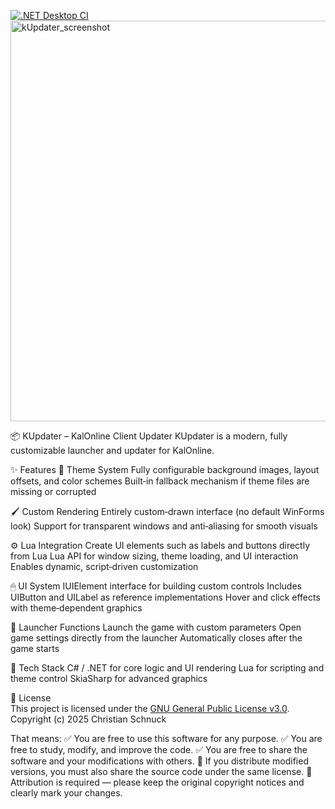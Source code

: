 [![.NET Desktop CI](https://github.com/0MrDarn0/KUpdater/actions/workflows/dotnet.yml/badge.svg)](https://github.com/0MrDarn0/KUpdater/actions/workflows/dotnet.yml)
<img width="1105" height="641" alt="kUpdater_screenshot" src="https://github.com/user-attachments/assets/7cc468dc-0173-4b6d-b9fe-c75a45f047f8" />

📦 KUpdater – KalOnline Client Updater
KUpdater is a modern, fully customizable launcher and updater for KalOnline.

✨ Features
🎨 Theme System
Fully configurable background images, layout offsets, and color schemes
Built‑in fallback mechanism if theme files are missing or corrupted

🖌 Custom Rendering
Entirely custom‑drawn interface (no default WinForms look)
Support for transparent windows and anti‑aliasing for smooth visuals

⚙ Lua Integration
Create UI elements such as labels and buttons directly from Lua
Lua API for window sizing, theme loading, and UI interaction
Enables dynamic, script‑driven customization

🖱 UI System
IUIElement interface for building custom controls
Includes UIButton and UILabel as reference implementations
Hover and click effects with theme‑dependent graphics

🚀 Launcher Functions
Launch the game with custom parameters
Open game settings directly from the launcher
Automatically closes after the game starts

🔧 Tech Stack
C# / .NET for core logic and UI rendering
Lua for scripting and theme control
SkiaSharp for advanced graphics


📜 License  
This project is licensed under the [GNU General Public License v3.0](./LICENSE.txt).  
Copyright (c) 2025 Christian Schnuck


That means:
✅ You are free to use this software for any purpose.
✅ You are free to study, modify, and improve the code.
✅ You are free to share the software and your modifications with others.
🔄 If you distribute modified versions, you must also share the source code under the same license.
🙌 Attribution is required — please keep the original copyright notices and clearly mark your changes.
